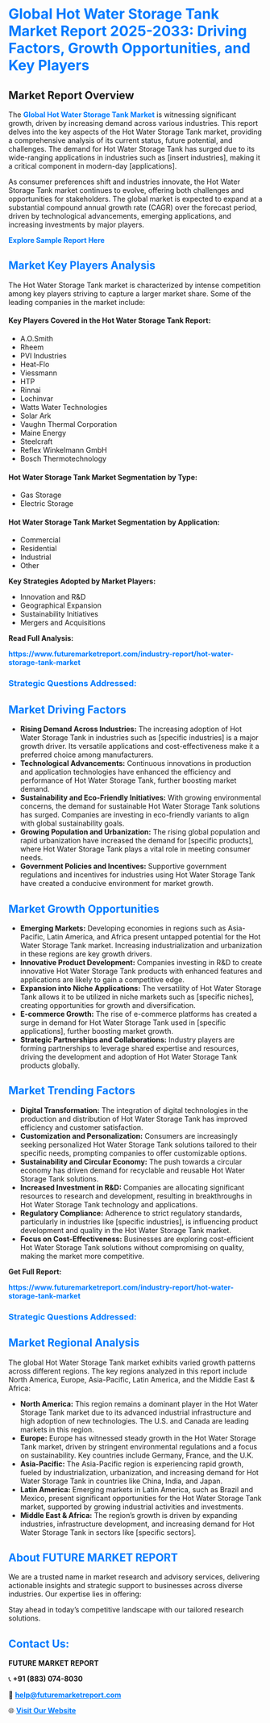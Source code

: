 <h1 style="color: #007BFF;">Global Hot Water Storage Tank Market Report 2025-2033: Driving Factors, Growth Opportunities, and Key Players</h1>

<section id="overview">
<h2>Market Report Overview</h2>
<p>The <a href="https://www.futuremarketreport.com/industry-report/hot-water-storage-tank-market" style="color: #007BFF; text-decoration: none;"><strong>Global Hot Water Storage Tank Market</strong></a> is witnessing significant growth, driven by increasing demand across various industries. This report delves into the key aspects of the Hot Water Storage Tank market, providing a comprehensive analysis of its current status, future potential, and challenges. The demand for Hot Water Storage Tank has surged due to its wide-ranging applications in industries such as [insert industries], making it a critical component in modern-day [applications].</p>
<p>As consumer preferences shift and industries innovate, the Hot Water Storage Tank market continues to evolve, offering both challenges and opportunities for stakeholders. The global market is expected to expand at a substantial compound annual growth rate (CAGR) over the forecast period, driven by technological advancements, emerging applications, and increasing investments by major players.</p>
</section>

<section id="overview">
<p><a href="https://www.futuremarketreport.com/request-sample/reportId=88423" style="color: #007BFF; text-decoration: none;"><strong>Explore Sample Report Here</strong></a></p>
</section>

<section id="key-players">
<h2 style="color: #007BFF;">Market Key Players Analysis</h2>
<p>The Hot Water Storage Tank market is characterized by intense competition among key players striving to capture a larger market share. Some of the leading companies in the market include:</p>
<h4>Key Players Covered in the Hot Water Storage Tank Report:</h4>
<ul><li>A.O.Smith</li><li>Rheem</li><li>PVI Industries</li><li>Heat-Flo</li><li>Viessmann</li><li>HTP</li><li>Rinnai</li><li>Lochinvar</li><li>Watts Water Technologies</li><li>Solar Ark</li><li>Vaughn Thermal Corporation</li><li>Maine Energy</li><li>Steelcraft</li><li>Reflex Winkelmann GmbH</li><li>Bosch Thermotechnology</li></ul>
<h4>Hot Water Storage Tank Market Segmentation by Type:</h4>
<ul><li>Gas Storage</li><li>Electric Storage</li></ul>

<h4>Hot Water Storage Tank Market Segmentation by Application:</h4>
<ul><li>Commercial</li><li>Residential</li><li>Industrial</li><li>Other</li></ul>
<p><strong>Key Strategies Adopted by Market Players:</strong></p>
<ul>
<li>Innovation and R&D</li>
<li>Geographical Expansion</li>
<li>Sustainability Initiatives</li>
<li>Mergers and Acquisitions</li>
</ul>
</section>

<section>
<p><strong>Read Full Analysis: </strong></p><a href="https://www.futuremarketreport.com/industry-report/hot-water-storage-tank-market" style="color: #007BFF; text-decoration: none;"><strong>https://www.futuremarketreport.com/industry-report/hot-water-storage-tank-market</strong></a>
<h3 style="color: #007BFF;">Strategic Questions Addressed:</h3>
</section>

<section id="driving-factors">
<h2 style="color: #007BFF;">Market Driving Factors</h2>
<ul>
<li><strong>Rising Demand Across Industries:</strong> The increasing adoption of Hot Water Storage Tank in industries such as [specific industries] is a major growth driver. Its versatile applications and cost-effectiveness make it a preferred choice among manufacturers.</li>
<li><strong>Technological Advancements:</strong> Continuous innovations in production and application technologies have enhanced the efficiency and performance of Hot Water Storage Tank, further boosting market demand.</li>
<li><strong>Sustainability and Eco-Friendly Initiatives:</strong> With growing environmental concerns, the demand for sustainable Hot Water Storage Tank solutions has surged. Companies are investing in eco-friendly variants to align with global sustainability goals.</li>
<li><strong>Growing Population and Urbanization:</strong> The rising global population and rapid urbanization have increased the demand for [specific products], where Hot Water Storage Tank plays a vital role in meeting consumer needs.</li>
<li><strong>Government Policies and Incentives:</strong> Supportive government regulations and incentives for industries using Hot Water Storage Tank have created a conducive environment for market growth.</li>
</ul>
</section>

<section id="growth-opportunities">
<h2 style="color: #007BFF;">Market Growth Opportunities</h2>
<ul>
<li><strong>Emerging Markets:</strong> Developing economies in regions such as Asia-Pacific, Latin America, and Africa present untapped potential for the Hot Water Storage Tank market. Increasing industrialization and urbanization in these regions are key growth drivers.</li>
<li><strong>Innovative Product Development:</strong> Companies investing in R&D to create innovative Hot Water Storage Tank products with enhanced features and applications are likely to gain a competitive edge.</li>
<li><strong>Expansion into Niche Applications:</strong> The versatility of Hot Water Storage Tank allows it to be utilized in niche markets such as [specific niches], creating opportunities for growth and diversification.</li>
<li><strong>E-commerce Growth:</strong> The rise of e-commerce platforms has created a surge in demand for Hot Water Storage Tank used in [specific applications], further boosting market growth.</li>
<li><strong>Strategic Partnerships and Collaborations:</strong> Industry players are forming partnerships to leverage shared expertise and resources, driving the development and adoption of Hot Water Storage Tank products globally.</li>
</ul>
</section>

<section id="trending-factors">
<h2 style="color: #007BFF;">Market Trending Factors</h2>
<ul>
<li><strong>Digital Transformation:</strong> The integration of digital technologies in the production and distribution of Hot Water Storage Tank has improved efficiency and customer satisfaction.</li>
<li><strong>Customization and Personalization:</strong> Consumers are increasingly seeking personalized Hot Water Storage Tank solutions tailored to their specific needs, prompting companies to offer customizable options.</li>
<li><strong>Sustainability and Circular Economy:</strong> The push towards a circular economy has driven demand for recyclable and reusable Hot Water Storage Tank solutions.</li>
<li><strong>Increased Investment in R&D:</strong> Companies are allocating significant resources to research and development, resulting in breakthroughs in Hot Water Storage Tank technology and applications.</li>
<li><strong>Regulatory Compliance:</strong> Adherence to strict regulatory standards, particularly in industries like [specific industries], is influencing product development and quality in the Hot Water Storage Tank market.</li>
<li><strong>Focus on Cost-Effectiveness:</strong> Businesses are exploring cost-efficient Hot Water Storage Tank solutions without compromising on quality, making the market more competitive.</li>
</ul>
</section>

<section>
<p><strong>Get Full Report: </strong></p><a href="https://www.futuremarketreport.com/industry-report/hot-water-storage-tank-market" style="color: #007BFF; text-decoration: none;"><strong>https://www.futuremarketreport.com/industry-report/hot-water-storage-tank-market</strong></a>
<h3 style="color: #007BFF;">Strategic Questions Addressed:</h3>
</section>


<section id="regional-analysis">
<h2 style="color: #007BFF;">Market Regional Analysis</h2>
<p>The global Hot Water Storage Tank market exhibits varied growth patterns across different regions. The key regions analyzed in this report include North America, Europe, Asia-Pacific, Latin America, and the Middle East & Africa:</p>
<ul>
<li><strong>North America:</strong> This region remains a dominant player in the Hot Water Storage Tank market due to its advanced industrial infrastructure and high adoption of new technologies. The U.S. and Canada are leading markets in this region.</li>
<li><strong>Europe:</strong> Europe has witnessed steady growth in the Hot Water Storage Tank market, driven by stringent environmental regulations and a focus on sustainability. Key countries include Germany, France, and the U.K.</li>
<li><strong>Asia-Pacific:</strong> The Asia-Pacific region is experiencing rapid growth, fueled by industrialization, urbanization, and increasing demand for Hot Water Storage Tank in countries like China, India, and Japan.</li>
<li><strong>Latin America:</strong> Emerging markets in Latin America, such as Brazil and Mexico, present significant opportunities for the Hot Water Storage Tank market, supported by growing industrial activities and investments.</li>
<li><strong>Middle East & Africa:</strong> The region’s growth is driven by expanding industries, infrastructure development, and increasing demand for Hot Water Storage Tank in sectors like [specific sectors].</li>
</ul>
</section>

<footer>
<h2 style="color: #007BFF;">About FUTURE MARKET REPORT</h2>
<p>We are a trusted name in market research and advisory services, delivering actionable insights and strategic support to businesses across diverse industries. Our expertise lies in offering:</p>

<p>Stay ahead in today’s competitive landscape with our tailored research solutions.</p>

<h2 style="color: #007BFF;">Contact Us:</h2>
<p><strong>FUTURE MARKET REPORT</strong></p>
<p>📞 <strong>+91 (883) 074-8030</strong></p>
<p>📧 <strong><a href="mailto:help@futuremarketreport.com" style="color: #007BFF;">help@futuremarketreport.com</a></strong></p>
<p>🌐 <strong><a href="https://www.futuremarketreport.com/" style="color: #007BFF;">Visit Our Website</a></strong></p>
</footer>